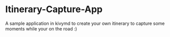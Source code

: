 # Itinerary-Capture-App
A sample application in kivymd to create your own itinerary to capture some moments while your on the road :)
